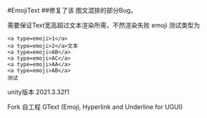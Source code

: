 #EmojiText
##修复了该 图文混排的部分Bug。

需要保证Text宽高超过文本渲染所需，不然渲染失败
emoji 测试类型为
~~~
<a type=emoji>1</a>
<a type=emoji>2</a>文本
<a type=emoji>AB</a>
<a type=emoji>AC</a>
<a type=emoji>AA</a>
<a type=emoji>AB</a>
测试
~~~
unity版本 2021.3.32f1

Fork 自工程 GText (Emoji, Hyperlink and Underline for UGUI)
